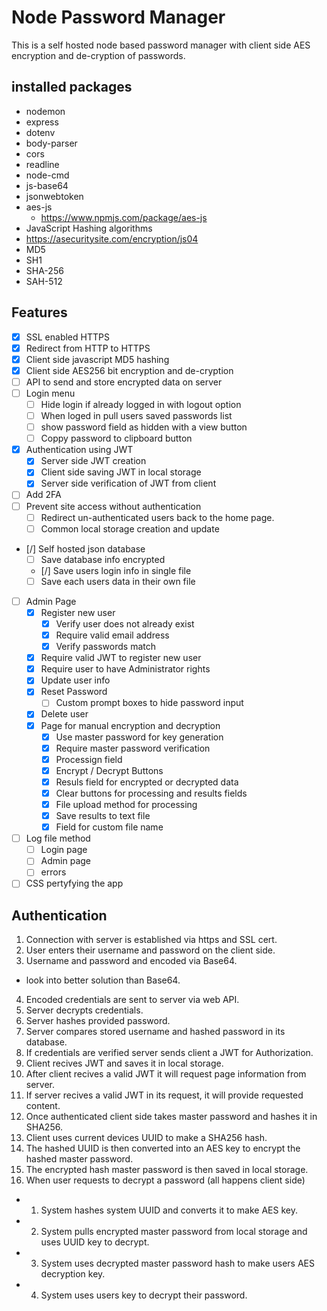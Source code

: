 # Node Password Manager
This is a self hosted node based password manager with client side AES encryption and de-cryption of passwords.

## installed packages
- nodemon
- express
- dotenv
- body-parser
- cors
- readline
- node-cmd
- js-base64
- jsonwebtoken
- aes-js
  - https://www.npmjs.com/package/aes-js
- JavaScript Hashing algorithms
 - https://asecuritysite.com/encryption/js04
 - MD5
 - SH1
 - SHA-256
 - SAH-512

## Features
- [x] SSL enabled HTTPS
- [x] Redirect from HTTP to HTTPS
- [x] Client side javascript MD5 hashing
- [x] Client side AES256 bit encryption and de-cryption
- [ ] API to send and store encrypted data on server
- [ ] Login menu
  - [ ] Hide login if already logged in with logout option
  - [ ] When loged in pull users saved passwords list
  - [ ] show password field as hidden with a view button
  - [ ] Coppy password to clipboard button 
- [x] Authentication using JWT
  - [x] Server side JWT creation
  - [x] Client side saving JWT in local storage
  - [x] Server side verification of JWT from client
- [ ] Add 2FA
- [ ] Prevent site access without authentication
  - [ ] Redirect un-authenticated users back to the home page.
  - [ ] Common local storage creation and update
- [/] Self hosted json database
  - [ ] Save database info encrypted
  - [/] Save users login info in single file
  - [ ] Save each users data in their own file
- [ ] Admin Page
  - [x] Register new user
    - [x] Verify user does not already exist
    - [x] Require valid email address
    - [x] Verify passwords match
  - [x] Require valid JWT to register new user
  - [x] Require user to have Administrator rights
  - [x] Update user info
  - [x] Reset Password
    - [ ] Custom prompt boxes to hide password input
  - [x] Delete user
  - [x] Page for manual encryption and decryption
    - [x] Use master password for key generation
    - [x] Require master password verification
    - [x] Processign field
    - [x] Encrypt / Decrypt Buttons
    - [x] Resuls field for encrypted or decrypted data
    - [x] Clear buttons for processing and results fields
    - [x] File upload method for processing
    - [x] Save results to text file
    - [x] Field for custom file name
- [ ] Log file method
  - [ ] Login page
  - [ ] Admin page
  - [ ] errors
- [ ] CSS pertyfying the app

## Authentication
1. Connection with server is established via https and SSL cert.
2. User enters their username and password on the client side.
3. Username and password and encoded via Base64.
- look into better solution than Base64.
4. Encoded credentials are sent to server via web API.
5. Server decrypts credentials.
6. Server hashes provided password.
7. Server compares stored username and hashed password in its database.
8. If credentials are verified server sends client a JWT for Authorization.
9. Client recives JWT and saves it in local storage.
10. After client recives a valid JWT it will request page information from server.
11. If server recives a valid JWT in its request, it will provide requested content.
12. Once authenticated client side takes master password and hashes it in SHA256.
13. Client uses current devices UUID to make a SHA256 hash.
14. The hashed UUID is then converted into an AES key to encrypt the hashed master password.
15. The encrypted hash master password is then saved in local storage.
16. When user requests to decrypt a password (all happens client side)
  - 1. System hashes system UUID and converts it to make AES key.
  - 2. System pulls encrypted master password from local storage and uses UUID key to decrypt.
  - 3. System uses decrypted master password hash to make users AES decryption key.
  - 4. System uses users key to decrypt their password.